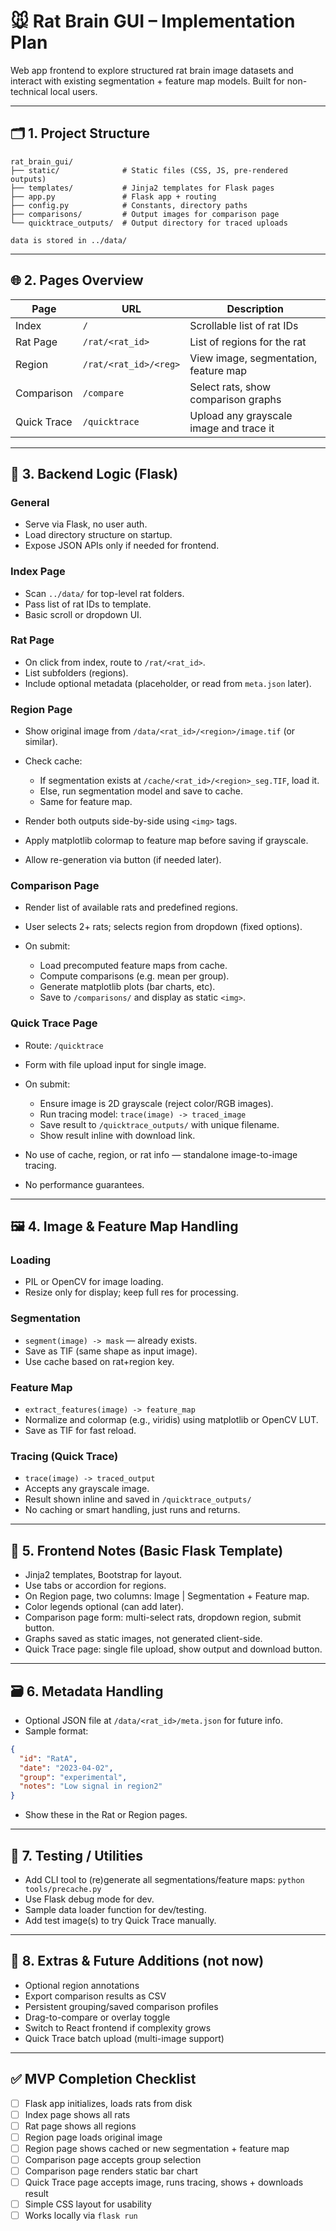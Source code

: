 # 🐭 Rat Brain GUI – Implementation Plan

Web app frontend to explore structured rat brain image datasets and interact with existing segmentation + feature map models. Built for non-technical local users.

---

## 🗂️ 1. Project Structure

```
rat_brain_gui/
├── static/              # Static files (CSS, JS, pre-rendered outputs)
├── templates/           # Jinja2 templates for Flask pages
├── app.py               # Flask app + routing
├── config.py            # Constants, directory paths
├── comparisons/         # Output images for comparison page
└── quicktrace_outputs/  # Output directory for traced uploads

data is stored in ../data/
```

---

## 🌐 2. Pages Overview

| Page        | URL                   | Description                             |
| ----------- | --------------------- | --------------------------------------- |
| Index       | `/`                   | Scrollable list of rat IDs              |
| Rat Page    | `/rat/<rat_id>`       | List of regions for the rat             |
| Region      | `/rat/<rat_id>/<reg>` | View image, segmentation, feature map   |
| Comparison  | `/compare`            | Select rats, show comparison graphs     |
| Quick Trace | `/quicktrace`         | Upload any grayscale image and trace it |

---

## 🧠 3. Backend Logic (Flask)

### General

* Serve via Flask, no user auth.
* Load directory structure on startup.
* Expose JSON APIs only if needed for frontend.

### Index Page

* Scan `../data/` for top-level rat folders.
* Pass list of rat IDs to template.
* Basic scroll or dropdown UI.

### Rat Page

* On click from index, route to `/rat/<rat_id>`.
* List subfolders (regions).
* Include optional metadata (placeholder, or read from `meta.json` later).

### Region Page

* Show original image from `/data/<rat_id>/<region>/image.tif` (or similar).
* Check cache:

  * If segmentation exists at `/cache/<rat_id>/<region>_seg.TIF`, load it.
  * Else, run segmentation model and save to cache.
  * Same for feature map.
* Render both outputs side-by-side using `<img>` tags.
* Apply matplotlib colormap to feature map before saving if grayscale.
* Allow re-generation via button (if needed later).

### Comparison Page

* Render list of available rats and predefined regions.
* User selects 2+ rats; selects region from dropdown (fixed options).
* On submit:

  * Load precomputed feature maps from cache.
  * Compute comparisons (e.g. mean per group).
  * Generate matplotlib plots (bar charts, etc).
  * Save to `/comparisons/` and display as static `<img>`.

### Quick Trace Page

* Route: `/quicktrace`
* Form with file upload input for single image.
* On submit:

  * Ensure image is 2D grayscale (reject color/RGB images).
  * Run tracing model: `trace(image) -> traced_image`
  * Save result to `/quicktrace_outputs/` with unique filename.
  * Show result inline with download link.
* No use of cache, region, or rat info — standalone image-to-image tracing.
* No performance guarantees.

---

## 🖼️ 4. Image & Feature Map Handling

### Loading

* PIL or OpenCV for image loading.
* Resize only for display; keep full res for processing.

### Segmentation

* `segment(image) -> mask` — already exists.
* Save as TIF (same shape as input image).
* Use cache based on rat+region key.

### Feature Map

* `extract_features(image) -> feature_map`
* Normalize and colormap (e.g., viridis) using matplotlib or OpenCV LUT.
* Save as TIF for fast reload.

### Tracing (Quick Trace)

* `trace(image) -> traced_output`
* Accepts any grayscale image.
* Result shown inline and saved in `/quicktrace_outputs/`
* No caching or smart handling, just runs and returns.

---

## 🧱 5. Frontend Notes (Basic Flask Template)

* Jinja2 templates, Bootstrap for layout.
* Use tabs or accordion for regions.
* On Region page, two columns: Image | Segmentation + Feature map.
* Color legends optional (can add later).
* Comparison page form: multi-select rats, dropdown region, submit button.
* Graphs saved as static images, not generated client-side.
* Quick Trace page: single file upload, show output and download button.

---

## 🗃️ 6. Metadata Handling

* Optional JSON file at `/data/<rat_id>/meta.json` for future info.
* Sample format:

```json
{
  "id": "RatA",
  "date": "2023-04-02",
  "group": "experimental",
  "notes": "Low signal in region2"
}
```

* Show these in the Rat or Region pages.

---

## 🧪 7. Testing / Utilities

* Add CLI tool to (re)generate all segmentations/feature maps:
  `python tools/precache.py`
* Use Flask debug mode for dev.
* Sample data loader function for dev/testing.
* Add test image(s) to try Quick Trace manually.

---

## 🧰 8. Extras & Future Additions (not now)

* Optional region annotations
* Export comparison results as CSV
* Persistent grouping/saved comparison profiles
* Drag-to-compare or overlay toggle
* Switch to React frontend if complexity grows
* Quick Trace batch upload (multi-image support)

---

## ✅ MVP Completion Checklist

* [ ] Flask app initializes, loads rats from disk
* [ ] Index page shows all rats
* [ ] Rat page shows all regions
* [ ] Region page loads original image
* [ ] Region page shows cached or new segmentation + feature map
* [ ] Comparison page accepts group selection
* [ ] Comparison page renders static bar chart
* [ ] Quick Trace page accepts image, runs tracing, shows + downloads result
* [ ] Simple CSS layout for usability
* [ ] Works locally via `flask run`
